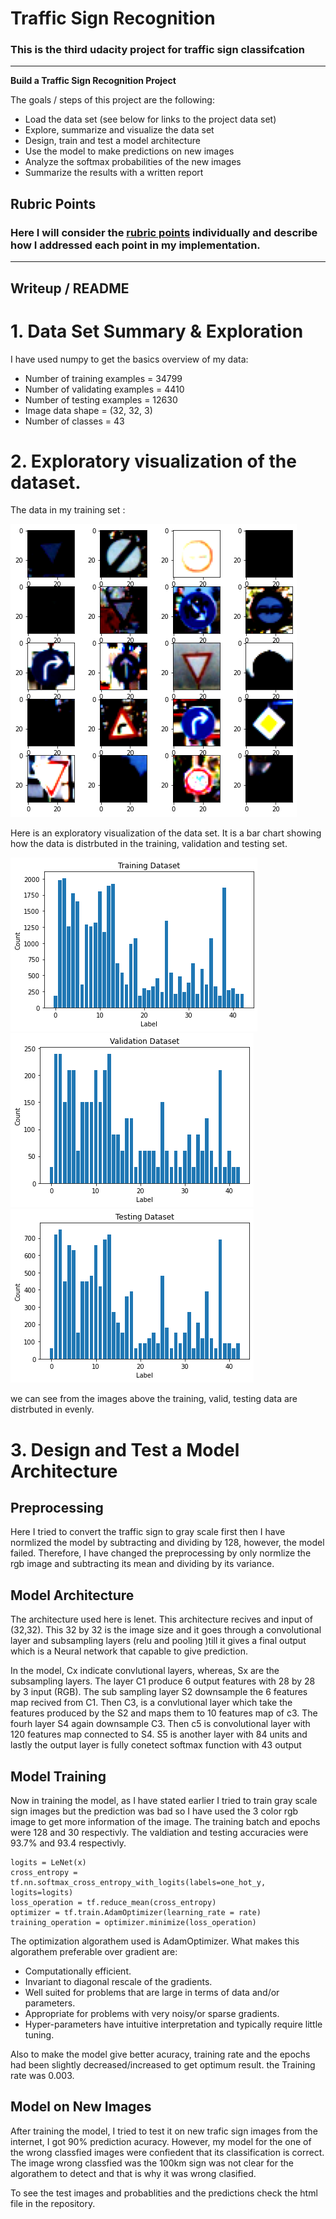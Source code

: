 # **Traffic Sign Recognition** 


### This is the third udacity project for traffic sign classifcation 

---

**Build a Traffic Sign Recognition Project**

The goals / steps of this project are the following:
* Load the data set (see below for links to the project data set)
* Explore, summarize and visualize the data set
* Design, train and test a model architecture
* Use the model to make predictions on new images
* Analyze the softmax probabilities of the new images
* Summarize the results with a written report


[//]: # (Image References)

[image1]: ./wup/1.png "training"
[image2]: ./wup/2.png "valid"
[image3]: ./wup/3.png "testinh"
[image4]: ./wup/4.png "training"

## Rubric Points
### Here I will consider the [rubric points](https://review.udacity.com/#!/rubrics/481/view) individually and describe how I addressed each point in my implementation.  

---
## Writeup / README

# 1. Data Set Summary & Exploration

I have used numpy to get the basics overview of my data:

* Number of training examples = 34799
* Number of validating examples = 4410
* Number of testing examples = 12630
* Image data shape = (32, 32, 3)
* Number of classes = 43


# 2. Exploratory visualization of the dataset.
The data in my training set :

![alt text][image4]

Here is an exploratory visualization of the data set. It is a bar chart showing how the data is distrbuted in the training, validation and testing set.

![alt text][image1]
![alt text][image2]
![alt text][image3]

we can see from the images above the training, valid, testing data are distrbuted in evenly. 

# 3. Design and Test a Model Architecture

## Preprocessing

Here I tried to convert the traffic sign to gray scale first then I have normlized the model by subtracting and dividing by 128, however, the model failed. Therefore, I have changed the preprocessing by only normlize the rgb image and subtracting its mean and dividing by its variance. 

## Model Architecture

The architecture used here is lenet. This architecture recives and input of (32,32). This 32 by 32 is the image size and it goes through a convolutional layer and subsampling layers (relu and pooling )till it gives a final output which is a Neural network that capable to give prediction.

In the model, Cx indicate convlutional layers, whereas, Sx are the subsampling layers. The layer C1 produce 6 output features with 28 by 28 by 3 input (RGB). The sub sampling layer S2 downsample the 6 features map recived from C1. Then C3, is a convlutional layer which take the features produced by the S2 and maps them to 10 features map of c3. The fourh layer S4 again downsample C3. Then c5 is convolutional layer with 120 features map connected to S4.  S5 is another layer with 84 units and lastly the output layer is fully conetect softmax function with 43 output 

## Model Training

Now in training the model, as I have stated earlier I tried to train gray scale sign images but the prediction was bad so I have used the 3 color rgb image to get more information of the image. The training batch and epochs were 128 and 30 respectivly. The valdiation and testing accuracies were 93.7% and 93.4 respectivly. 

    logits = LeNet(x)
    cross_entropy = tf.nn.softmax_cross_entropy_with_logits(labels=one_hot_y, logits=logits)
    loss_operation = tf.reduce_mean(cross_entropy)
    optimizer = tf.train.AdamOptimizer(learning_rate = rate)
    training_operation = optimizer.minimize(loss_operation)

The optimization algorathem used is AdamOptimizer. What makes this algorathem preferable over gradient are:

* Computationally efficient.
* Invariant to diagonal rescale of the gradients.
* Well suited for problems that are large in terms of data and/or parameters.
* Appropriate for problems with very noisy/or sparse gradients.
* Hyper-parameters have intuitive interpretation and typically require little tuning.

Also to make the model give better acuracy, training rate and the epochs had been slightly decreased/increased to get optimum result. the Training rate was 0.003.

## Model on New Images

After training the model, I tried to test it on new trafic sign images from the internet, I got 90% prediction acuracy.  However, my model for the one of the wrong classfied images were confiedent that its classification is correct. The image wrong classfied was the 100km sign was not clear for the algorathem to detect and that is why it was wrong clasified. 

To see the test images and probablities and the predictions check the html file in the repository. 
